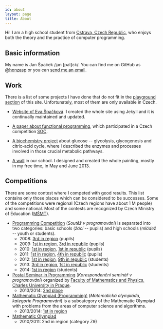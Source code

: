 ```yaml
---
id: about
layout: page
title: About
---
```


Hi! I am a&nbsp;high school student from [Ostrava, Czech
Republic](https://www.google.com/maps/place/Ostrava,+Czech+Republic/@49.8786272,16.9643538,6z/),
who enjoys both the theory and the practice of computer programming.

## Basic information

My name is Jan Špaček /jan ʃpatʃɛk/. You can find me on GitHub as
[@honzasp](https://github.com/honzasp) or you can [send me an
email](mailto:patek.mail@gmail.com).

## Work

There is a list of some projects I have done that do not fit in the [playground
section](/playground.html) of this site. Unfortunately, most of them are only
available in Czech.

- [Website of Eva Špačková](http://homel.vsb.cz/~spa184/). I created the whole
  site using Jekyll and it is continually maintained and updated.

- [A paper about functional programming](http://honzasp.github.io/funsp/), which
  participated in a Czech competition [SOČ](http://www.soc.cz).

- [A biochemistry project](/files/glucosis.pdf) about glucose -- glycolysis,
  glycogenesis and citric-acid cycle, where I described the enzymes and
  processes involved in those crucial metabolic pathways.

- [A wall](https://www.dropbox.com/sh/wb9uheey5r2jttf/AABkPH25sypsLGRuPEqaKGx6a)
    in our school. I designed and created the whole painting, mostly in my free
    time, in May and June 2013.

## Competitions

There are some contest where I competed with good results. This list contains
only those places which can be considered to be successes. Some of the
competitions were regional (Czech regions have about 1&nbsp;M people) and some
national. Most of the contests are recognized by Czech Ministry of Education
([MŠMT](http://www.msmt.cz)).

- [Programming Competition](http://sp.stv.cz) (*Soutěž v programování*) is
  separated into two categories: basic schools (*žáci* -- pupils) and high
  schools (*mládež* -- youth or students).
  - 2008: [3rd in region](http://sp.stv.cz/kk2008sz.pdf) (pupils)
  - 2009: [1st in region](http://sp.stv.cz/kk2009z.pdf), [3rd in
  republic](http://sp.stv.cz/mcr2009vz.pdf) (pupils)
  - 2010: [1st in region](http://sp.stv.cz/kk2010z.pdf), [1st in
  republic](http://sp.stv.cz/mcr2010vz.pdf) (pupils)
  - 2011: [1st in region](http://sp.stv.cz/kk2011vzp.pdf), [4th in
  republic](http://sp.stv.cz/mcr2011v.pdf) (pupils)
  - 2012: [1st in region](http://sp.stv.cz/kk2012vmp.pdf), [9th in
  republic](http://sp.stv.cz/mcr2012vlm.pdf) (students)
  - 2013: [3rd in region](http://sp.stv.cz/kk2013pvmp.pdf), [1st in
  republic](http://sp.stv.cz/mcr2013vlm.pdf) (students)
  - 2014: [1st in region](http://sp.stv.cz/kk2014pvmp.pdf) (students)
- [Postal Seminar in Programming](http://ksp.mff.cuni.cz) (*Korespondenční
  seminář v programování*) organized by [Faculty of Mathematics and Physics,
  Charles University in Prague](http://www.mff.cuni.cz/).
  - 2013/2014: [2nd place](http://ksp.mff.cuni.cz/tasks/26/score5.html)
- [Mathematic Olympiad (Programming)](http://mo.mff.cuni.cz/) (*Matematická
  olympiáda, kategorie Programování*) is a&nbsp;subcategory of the Mathematic
  Olympiad with problems from the areas of computer science and algorithms.
  - 2013/2014: [1st in region](http://mo.mff.cuni.cz/p/63/vysledky-2.html)
- [Mathematic Olympiad](http://mo.webcentrum.muni.cz/)
  - 2010/2011: 2nd in region (category Z9)
